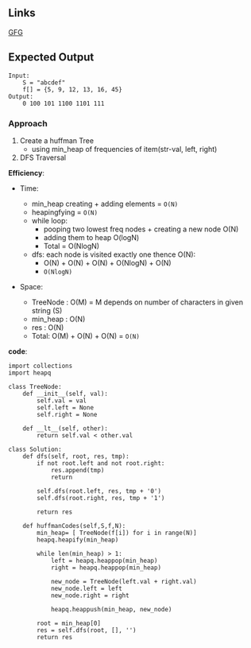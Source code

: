 ## Links
[GFG](https://www.geeksforgeeks.org/problems/huffman-encoding3345/1)

## Expected Output
```
Input:
    S = "abcdef"
    f[] = {5, 9, 12, 13, 16, 45}
Output: 
    0 100 101 1100 1101 111
```

### Approach

1. Create a huffman Tree
    - using min_heap of frequencies of item(str-val, left, right)
2. DFS Traversal


**Efficiency**:
- Time:
  - min_heap creating + adding elements = `O(N)` 
  - heapingfying = `O(N)`
  - while loop: 
    - pooping two lowest freq nodes + creating a new node O(N) 
    - adding them to heap O(logN)
    - Total = O(NlogN)
  - dfs: each node is visited exactly one thence O(N):
    - O(N) + O(N) + O(N) + O(NlogN) + O(N)
    - `O(NlogN)`

- Space:
  - TreeNode : O(M) = M depends on number of characters in given string (S)
  - min_heap : O(N)
  - res      : O(N)
  - Total: O(M) + O(N) + O(N) = `O(N)`

**code**:
```
import collections
import heapq

class TreeNode:
    def __init__(self, val):
        self.val = val
        self.left = None
        self.right = None
    
    def __lt__(self, other):
        return self.val < other.val

class Solution:
    def dfs(self, root, res, tmp):
        if not root.left and not root.right:
            res.append(tmp)
            return
        
        self.dfs(root.left, res, tmp + '0')
        self.dfs(root.right, res, tmp + '1')
        
        return res
        
    def huffmanCodes(self,S,f,N):
        min_heap= [ TreeNode(f[i]) for i in range(N)]
        heapq.heapify(min_heap)
        
        while len(min_heap) > 1:
            left = heapq.heappop(min_heap)
            right = heapq.heappop(min_heap)
        
            new_node = TreeNode(left.val + right.val)
            new_node.left = left
            new_node.right = right
        
            heapq.heappush(min_heap, new_node)
        
        root = min_heap[0]
        res = self.dfs(root, [], '')
        return res
```